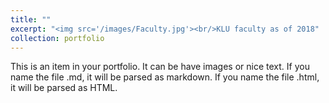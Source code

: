 ```yaml
---
title: ""
excerpt: "<img src='/images/Faculty.jpg'><br/>KLU faculty as of 2018"
collection: portfolio
---
```


This is an item in your portfolio. It can be have images or nice text. If you name the file .md, it will be parsed as markdown. If you name the file .html, it will be parsed as HTML. 
